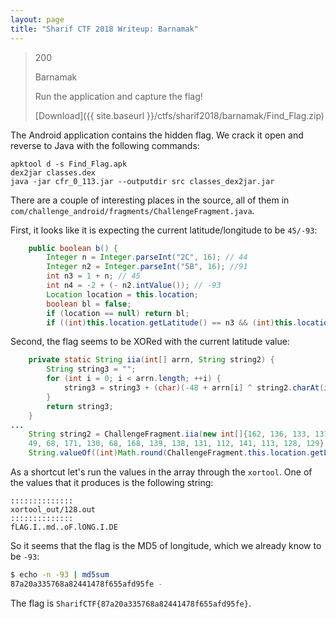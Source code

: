 ```yaml
---
layout: page
title: "Sharif CTF 2018 Writeup: Barnamak"
---
```


> 200
>
> Barnamak
> 
> Run the application and capture the flag!
>
> [Download]({{ site.baseurl }}/ctfs/sharif2018/barnamak/Find_Flag.zip)

The Android application contains the hidden flag. We crack it open and reverse to Java with the following commands:

```
apktool d -s Find_Flag.apk 
dex2jar classes.dex 
java -jar cfr_0_113.jar --outputdir src classes_dex2jar.jar
```

There are a couple of interesting places in the source, all of them in ```com/challenge_android/fragments/ChallengeFragment.java```.

First, it looks like it is expecting the current latitude/longitude to be ```45/-93```:

```java
    public boolean b() {
        Integer n = Integer.parseInt("2C", 16); // 44
        Integer n2 = Integer.parseInt("5B", 16); //91
        int n3 = 1 + n; // 45
        int n4 = -2 + (- n2.intValue()); // -93
        Location location = this.location;
        boolean bl = false;
        if (location == null) return bl;
        if ((int)this.location.getLatitude() == n3 && (int)this.location.getLongitude() == n4) {
```		

Second, the flag seems to be XORed with the current latitude value:

```java
    private static String iia(int[] arrn, String string2) {
        String string3 = "";
        for (int i = 0; i < arrn.length; ++i) {
            string3 = string3 + (char)(-48 + arrn[i] ^ string2.charAt(i % (-1 + string2.length())));
        }
        return string3;
    }
...
    String string2 = ChallengeFragment.iia(new int[]{162, 136, 133, 131, 68, 141, 119, 68, 169, 160, 
	49, 68, 171, 130, 68, 168, 139, 138, 131, 112, 141, 113, 128, 129}, 
	String.valueOf((int)Math.round(ChallengeFragment.this.location.getLatitude())));
```

As a shortcut let's run the values in the array through the ```xortool```. One of the values that it produces is the following string:

```
::::::::::::::
xortool_out/128.out
::::::::::::::
fLAG.I..md..oF.lONG.I.DE
``` 

So it seems that the flag is the MD5 of longitude, which we already know to be ```-93```:

```sh
$ echo -n -93 | md5sum
87a20a335768a82441478f655afd95fe -
```

The flag is ```SharifCTF{87a20a335768a82441478f655afd95fe}```.